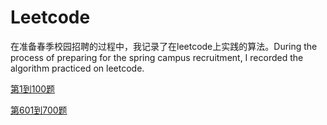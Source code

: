 # Leetcode
在准备春季校园招聘的过程中，我记录了在leetcode上实践的算法。During the process of preparing for the spring campus recruitment, I recorded the algorithm practiced on leetcode.

[第1到100题](https://github.com/Songnytu/Leetcode/blob/master/REAdME1_100.md)

[第601到700题](https://github.com/Songnytu/Leetcode/blob/master/README601_700.md)
